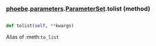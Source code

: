 ### [phoebe](phoebe.md).[parameters](phoebe.parameters.md).[ParameterSet](phoebe.parameters.ParameterSet.md).tolist (method)


```py

def tolist(self, **kwargs)

```



Alias of :meth:`to_list`

